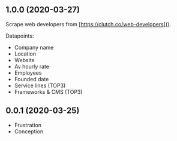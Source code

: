 1.0.0 (2020-03-27)
------------------

Scrape web developers from [https://clutch.co/web-developers]().

Datapoints:
* Company name
* Location
* Website
* Av hourly rate
* Employees
* Founded date
* Service lines (TOP3)
* Frameworks & CMS (TOP3)


0.0.1 (2020-03-25)
------------------

-   Frustration
-   Conception
